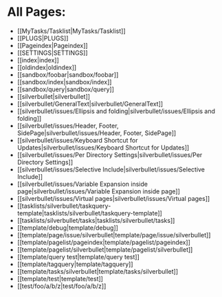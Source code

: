 # All Pages:
<!-- #query page order by name render [[template/pagelist/pageindex]]-->
* [[MyTasks/Tasklist|MyTasks/Tasklist]]
* [[PLUGS|PLUGS]]
* [[Pageindex|Pageindex]]
* [[SETTINGS|SETTINGS]]
* [[index|index]]
* [[oldindex|oldindex]]
* [[sandbox/foobar|sandbox/foobar]]
* [[sandbox/index|sandbox/index]]
* [[sandbox/query|sandbox/query]]
* [[silverbullet|silverbullet]]
* [[silverbullet/GeneralText|silverbullet/GeneralText]]
* [[silverbullet/issues/Ellipsis and folding|silverbullet/issues/Ellipsis and folding]]
* [[silverbullet/issues/Header, Footer, SidePage|silverbullet/issues/Header, Footer, SidePage]]
* [[silverbullet/issues/Keyboard Shortcut for Updates|silverbullet/issues/Keyboard Shortcut for Updates]]
* [[silverbullet/issues/Per Directory Settings|silverbullet/issues/Per Directory Settings]]
* [[silverbullet/issues/Selective Include|silverbullet/issues/Selective Include]]
* [[silverbullet/issues/Variable Expansion inside page|silverbullet/issues/Variable Expansion inside page]]
* [[silverbullet/issues/Virtual pages|silverbullet/issues/Virtual pages]]
* [[tasklists/silverbullet/taskquery-template|tasklists/silverbullet/taskquery-template]]
* [[tasklists/silverbullet/tasks|tasklists/silverbullet/tasks]]
* [[template/debug|template/debug]]
* [[template/page/issue/silverbullet|template/page/issue/silverbullet]]
* [[template/pagelist/pageindex|template/pagelist/pageindex]]
* [[template/pagelist/silverbullet|template/pagelist/silverbullet]]
* [[template/query test|template/query test]]
* [[template/tagquery|template/tagquery]]
* [[template/tasks/silverbullet|template/tasks/silverbullet]]
* [[template/test|template/test]]
* [[test/foo/a/b/z|test/foo/a/b/z]]
<!-- /query -->
